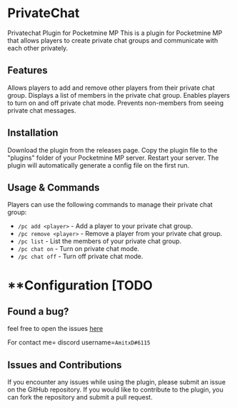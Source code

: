 # PrivateChat
Privatechat Plugin for Pocketmine MP
This is a plugin for Pocketmine MP that allows players to create private chat groups and communicate with each other privately.

## Features
Allows players to add and remove other players from their private chat group.
Displays a list of members in the private chat group.
Enables players to turn on and off private chat mode.
Prevents non-members from seeing private chat messages.
## Installation
Download the plugin from the releases page.
Copy the plugin file to the "plugins" folder of your Pocketmine MP server.
Restart your server.
The plugin will automatically generate a config file on the first run.

## Usage & Commands 
Players can use the following commands to manage their private chat group:

+ ```/pc add <player>``` - Add a player to your private chat group.<br>
+ ```/pc remove <player>``` - Remove a player from your private chat group.<br>
+ ```/pc list``` - List the members of your private chat group.<br>
+ ```/pc chat on``` - Turn on private chat mode.<br>
+ ```/pc chat off``` - Turn off private chat mode.<br>
# **Configuration [TODO

## Found a bug?
feel free to open the issues [here](https://github.com/Amitminer888/PrivateChat/issues/new)

For contact me= discord username=```AmitxD#6115```

## Issues and Contributions
If you encounter any issues while using the plugin, please submit an issue on the GitHub repository. If you would like to contribute to the plugin, you can fork the repository and submit a pull request.

